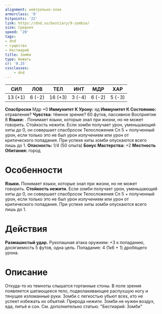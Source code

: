 ```yaml
---
alignment: нейтрально-злая
armorclass: '8'
hitpoints: '22'
link: https://dnd.su/bestiary/9-zombie/
size: Средняя
speed: '20'
tags:
- dnd
- существо
- бестиарий
title: Зомби
type: Нежить
cr: '0.25'
cssclasses:
    - dnd
---
```



| СИЛ | ЛОВ | ТЕЛ | ИНТ | МДР | ХАР |
|---|---|---|---|---|---|
| 13 (+1) | 6 (-2) | 16 (+3) | 3 (-4) | 6 (-2) | 5 (-3) |
**Спасброски** Мдр +0
**Иммунитет К Урону:** яд
**Иммунитет К Состоянию:** отравление?
**Чувства:** тёмное зрение? 60 футов, пассивное Восприятие 8
**Языки:** . Понимает языки, которые знал при жизни, но не может говорить.
Стойкость нежити. Если зомби получает урон, уменьшающий хиты до 0, он совершает спасбросок Телосложения Сл 5 + полученный урон, если только это не был урон излучением или урон от критического попадания. При успехе хиты зомби опускаются всего лишь до 1.
**Опасность:** 1/4 (50 опыта)
**Бонус Мастерства:** +2
**Местность Обитания:** город


# Особенности
**Языки.** Понимает языки, которые знал при жизни, но не может говорить.
**Стойкость нежити.** Если зомби получает урон, уменьшающий хиты до 0, он совершает спасбросок Телосложения Сл 5 + полученный урон, если только это не был урон излучением или урон от критического попадания. При успехе хиты зомби опускаются всего лишь до 1.


# Действия
**Размашистый удар.** Рукопашная атака оружием: +3 к попаданию, досягаемость 5 футов, одна цель. Попадание: 4 (1к6 + 1) дробящего урона.


# Описание
Откуда-то из темноты слышатся гортанные стоны. В поле зрения появляется шатающееся тело, подволакивающее распухшую ногу и тянущее изломанные руки. Зомби с легкостью убьют всех, кто не успеет избежать их объятий. Природа нежити. Зомби не нужен воздух, еда, питьё и сон. См. дополнительно статью: "Бестиарий: Зомби"